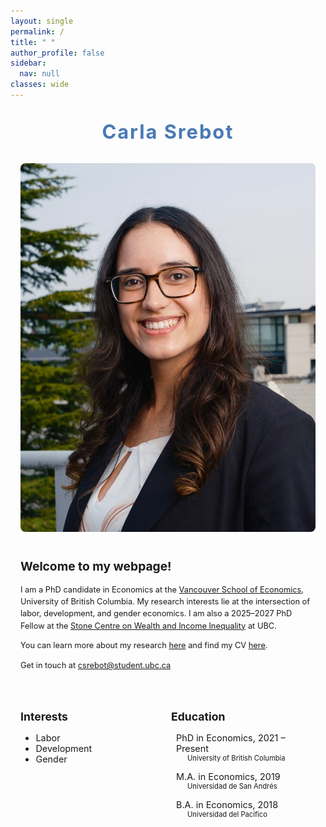 ```yaml
---
layout: single
permalink: /
title: " "
author_profile: false
sidebar:
  nav: null
classes: wide
---
```


<style>
  p {
    font-size: 0.8rem;
    line-height: 1.5;
  }
  .intro-text {
    font-size: 0.87rem;
  }
  /* Force center the main container */
  .main-wrapper {
    max-width: 900px !important;
    margin: 0 auto !important;
    padding: 0 1rem;
  }
  /* More space between name letters */
  .name-title {
    font-size: 2.2em;
    color: #4a7ab5ff;
    margin: 0;
    letter-spacing: 2px; /* Adjust spacing */
  }
</style>

<!-- Outer Container -->
<div class="main-wrapper">

  <!-- Centered Name -->
  <div style="text-align: center; margin-top: 2rem; margin-bottom: 2rem;">
    <h1 class="name-title">Carla Srebot</h1>
  </div>

  <!-- Main Content Section -->
  <div style="display: flex; flex-wrap: wrap; align-items: flex-start; gap: 40px; margin-bottom: 1.5rem;">

  <!-- Left: Photo -->
  <div style="flex: 1; min-width: 250px;">
      <img src="/assets/images/bio-csrebot.jpg" alt="Carla Srebot" 
           style="width: 100%; max-width: 1280px; max-height: 1280px; height: auto; border-radius: 8px;">
  </div>

  <!-- Right: Intro -->
  <div style="flex: 2; min-width: 300px;" class="intro-text">
      <h2 style="margin-top: 0; font-size: 1.2rem;">Welcome to my webpage!</h2>

  <p>
    I am a PhD candidate in Economics at the 
    <a href="https://economics.ubc.ca">Vancouver School of Economics</a>, 
    University of British Columbia. My research interests lie at the intersection of labor, development, and gender economics. 
    I am also a 2025–2027 PhD Fellow at the 
    <a href="https://stonecentre.economics.ubc.ca/">Stone Centre on Wealth and Income Inequality</a> at UBC.  
  </p>

  <p>
    You can learn more about my research
    <a href="https://carlasrebot.github.io/research/" target="_blank">here</a>
    and find my CV
    <a href="https://carlasrebot.github.io/cv/" target="_blank">here</a>.
  </p>

  <p>
    Get in touch at <a href="mailto:csrebot@student.ubc.ca">csrebot@student.ubc.ca</a>
  </p>
  </div>
  </div>

  <!-- Interests & Education -->
  <div style="display: flex; flex-wrap: wrap; justify-content: space-between; gap: 10px;">

  <div style="flex: 1; min-width: 200px;">
    <h2 style="font-size: 1.1rem;">Interests</h2>
    <ul style="font-size: 0.9rem;">
      <li>Labor</li>
      <li>Development</li>
      <li>Gender</li>
    </ul>
  </div>

  <div style="flex: 1; min-width: 200px;">
    <h2 style="font-size: 1.1rem;">Education</h2>
    <ul style="list-style: none; padding-left: 0;">
      <li style="margin-bottom: 1em;">
        <div style="display: flex; align-items: center; font-size: 0.9rem">
          <i class="fas fa-graduation-cap" style="margin-right: 8px;"></i>
          <span>PhD in Economics, 2021 – Present</span>
        </div>
        <div style="padding-left: 26px; font-size: 0.8em;">University of British Columbia</div>
      </li>
      <li style="margin-bottom: 1em;">
        <div style="display: flex; align-items: center; font-size: 0.9rem">
          <i class="fas fa-graduation-cap" style="margin-right: 8px;"></i>
          <span>M.A. in Economics, 2019</span>
        </div>
        <div style="padding-left: 26px; font-size: 0.8em;">Universidad de San Andrés</div>
      </li>
      <li>
        <div style="display: flex; align-items: center; font-size: 0.9rem">
          <i class="fas fa-graduation-cap" style="margin-right: 8px;"></i>
          <span>B.A. in Economics, 2018</span>
        </div>
        <div style="padding-left: 26px; font-size: 0.8em;">Universidad del Pacífico</div>
      </li>
    </ul>
  </div>
  </div>
</div>
